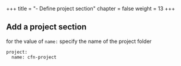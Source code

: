 +++
title = "- Define project section"
chapter = false
weight = 13
+++



## Add a project section
for the value of `name:` specify the name of the project folder 

```
project:
  name: cfn-project
```




